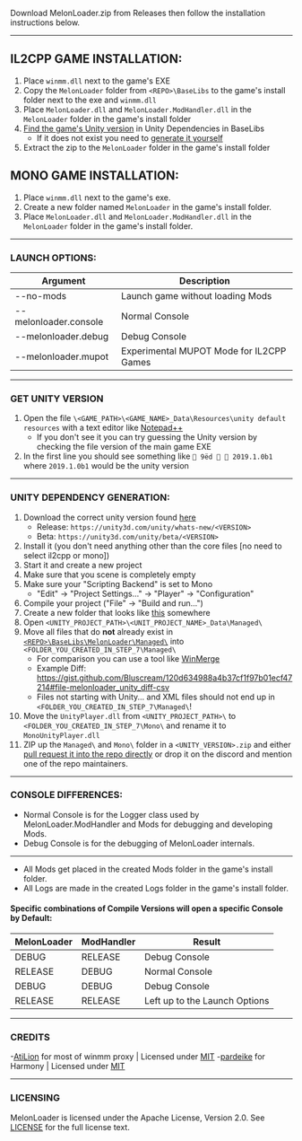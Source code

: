 Download MelonLoader.zip from Releases then follow the installation instructions below.

---

## IL2CPP GAME INSTALLATION:

1.  Place `winmm.dll` next to the game's EXE
2.  Copy the `MelonLoader` folder from `<REPO>\BaseLibs` to the game's install folder next to the exe and `winmm.dll`
3.  Place `MelonLoader.dll` and `MelonLoader.ModHandler.dll` in the `MelonLoader` folder in the game's install folder
4.  [Find the game's Unity version](#get-unity-version) in Unity Dependencies in BaseLibs
    - If it does not exist you need to [generate it yourself](#unity-dependency-generation)
5.  Extract the zip to the `MelonLoader` folder in the game's install folder

## MONO GAME INSTALLATION:

1.  Place `winmm.dll` next to the game's exe.
2.  Create a new folder named `MelonLoader` in the game's install folder.
3.  Place `MelonLoader.dll` and `MelonLoader.ModHandler.dll` in the `MelonLoader` folder in the game's install folder.

---

### LAUNCH OPTIONS:

| Argument              | Description                              |
| --------------------- | ---------------------------------------- |
| --no-mods             | Launch game without loading Mods         |
| --melonloader.console | Normal Console                           |
| --melonloader.debug   | Debug Console                            |
| --melonloader.mupot   | Experimental MUPOT Mode for IL2CPP Games |

---

### GET UNITY VERSION

1. Open the file `\<GAME_PATH>\<GAME_NAME>_Data\Resources\unity default resources` with a text editor like [Notepad++](https://notepad-plus-plus.org/)
   - If you don't see it you can try guessing the Unity version by checking the file version of the main game EXE
2. In the first line you should see something like `­ 9ëd   2019.1.0b1` where `2019.1.0b1` would be the unity version

---

### UNITY DEPENDENCY GENERATION:

1. Download the correct unity version found [here](#get-unity-version)
   - Release: `https://unity3d.com/unity/whats-new/<VERSION>`
   - Beta: `https://unity3d.com/unity/beta/<VERSION>`
2. Install it (you don't need anything other than the core files [no need to select il2cpp or mono])
3. Start it and create a new project
4. Make sure that you scene is completely empty
5. Make sure your "Scripting Backend" is set to Mono
   - "Edit" -> "Project Settings..." -> "Player" -> "Configuration"
6. Compile your project ("File" -> "Build and run...")
7. Create a new folder that looks like [this](https://gist.github.com/Bluscream/120d634988a4b37cf1f97b01ecf47214#file-struct-txt) somewhere
8. Open `<UNITY_PROJECT_PATH>\<UNIT_PROJECT_NAME>_Data\Managed\`
9. Move all files that do **not** already exist in [`<REPO>\BaseLibs\MelonLoader\Managed\`](https://gitlab.com/HerpDerpinstine/MelonLoader/-/tree/master/BaseLibs/MelonLoader/Managed) into `<FOLDER_YOU_CREATED_IN_STEP_7\Managed\`
   - For comparison you can use a tool like [WinMerge](https://winmerge.org/)
   - Example Diff: https://gist.github.com/Bluscream/120d634988a4b37cf1f97b01ecf47214#file-melonloader_unity_diff-csv
   - Files not starting with Unity... and XML files should not end up in `<FOLDER_YOU_CREATED_IN_STEP_7\Managed\`!
10. Move the `UnityPlayer.dll` from `<UNITY_PROJECT_PATH>\` to `<FOLDER_YOU_CREATED_IN_STEP_7\Mono\` and rename it to `MonoUnityPlayer.dll`
11. ZIP up the `Managed\` and `Mono\` folder in a `<UNITY_VERSION>.zip` and either [pull request it into the repo directly](https://gitlab.com/HerpDerpinstine/MelonLoader/-/tree/master/BaseLibs/Unity%20Dependencies#modal-upload-blob) or drop it on the discord and mention one of the repo maintainers.

---

### CONSOLE DIFFERENCES:

- Normal Console is for the Logger class used by MelonLoader.ModHandler and Mods for debugging and developing Mods.
- Debug Console is for the debugging of MelonLoader internals.

---

- All Mods get placed in the created Mods folder in the game's install folder.
- All Logs are made in the created Logs folder in the game's install folder.

#### Specific combinations of Compile Versions will open a specific Console by Default:

| MelonLoader | ModHandler | Result                        |
| ----------- | ---------- | ----------------------------- |
| DEBUG       | RELEASE    | Debug Console                 |
| RELEASE     | DEBUG      | Normal Console                |
| DEBUG       | DEBUG      | Debug Console                 |
| RELEASE     | RELEASE    | Left up to the Launch Options |

---

### CREDITS

-[AtiLion](https://github.com/AtiLion) for most of winmm proxy | Licensed under [MIT](https://github.com/HerpDerpinstine/MelonLoader/blob/master/AtiLion_LICENSE)
-[pardeike](https://github.com/pardeike) for Harmony | Licensed under [MIT](https://github.com/HerpDerpinstine/MelonLoader/blob/master/MelonLoader.ModHandler/Harmony/LICENSE)

---

### LICENSING

MelonLoader is licensed under the Apache License, Version 2.0. See [LICENSE](https://gitlab.com/HerpDerpinstine/MelonLoader/-/blob/master/LICENSE) for the full license text.
